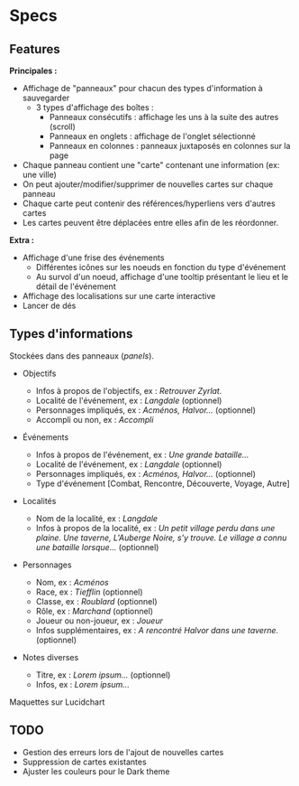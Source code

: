 # Specs

## Features

**Principales :**
* Affichage de "panneaux" pour chacun des types d'information à sauvegarder
    * 3 types d'affichage des boîtes :
        * Panneaux consécutifs : affichage les uns à la suite des autres (scroll)
        * Panneaux en onglets : affichage de l'onglet sélectionné 
        * Panneaux en colonnes : panneaux juxtaposés en colonnes sur la page
* Chaque panneau contient une "carte" contenant une information (ex: une ville)
* On peut ajouter/modifier/supprimer de nouvelles cartes sur chaque panneau
* Chaque carte peut contenir des références/hyperliens vers d'autres cartes
* Les cartes peuvent être déplacées entre elles afin de les réordonner.

**Extra :**
* Affichage d'une frise des événements
    * Différentes icônes sur les noeuds en fonction du type d'événement
    * Au survol d'un noeud, affichage d'une tooltip présentant le lieu et le détail de l'événement
* Affichage des localisations sur une carte interactive
* Lancer de dés


## Types d'informations

Stockées dans des panneaux (*panels*).



* Objectifs
    * Infos à propos de l'objectifs, ex : *Retrouver Zyrlat.*
    * Localité de l'événement, ex : *Langdale* (optionnel)
    * Personnages impliqués, ex : *Acménos, Halvor...* (optionnel)
    * Accompli ou non, ex : *Accompli*

* Événements
    * Infos à propos de l'événement, ex : *Une grande bataille...*
    * Localité de l'événement, ex : *Langdale* (optionnel)
    * Personnages impliqués, ex : *Acménos, Halvor...* (optionnel)
    * Type d'événement [Combat, Rencontre, Découverte, Voyage, Autre]

* Localités
    * Nom de la localité, ex : *Langdale*
    * Infos à propos de la localité, ex : *Un petit village perdu dans une plaine. Une taverne, L'Auberge Noire, s'y trouve. Le village a connu une bataille lorsque...* (optionnel)

* Personnages
    * Nom, ex : *Acménos*
    * Race, ex : *Tiefflin* (optionnel)
    * Classe, ex : *Roublard* (optionnel)
    * Rôle, ex : *Marchand* (optionnel)
    * Joueur ou non-joueur, ex : *Joueur*
    * Infos supplémentaires, ex : *A rencontré Halvor dans une taverne.* (optionnel)

* Notes diverses
    * Titre, ex : *Lorem ipsum...* (optionnel)
    * Infos, ex : *Lorem ipsum...*


Maquettes sur Lucidchart

## TODO

* Gestion des erreurs lors de l'ajout de nouvelles cartes
* Suppression de cartes existantes
* Ajuster les couleurs pour le Dark theme